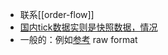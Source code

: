 - 联系[[order-flow]]
- [国内tick数据实则是快照数据，情况](https://zhuanlan.zhihu.com/p/438594093)
- 一般的：例如[参考](https://developers.refinitiv.com/en/api-catalog/refinitiv-tick-history/refinitiv-tick-history-rth-rest-api/tutorials#rest-api-tutorial-5-on-demand-market-depth-extraction) raw format